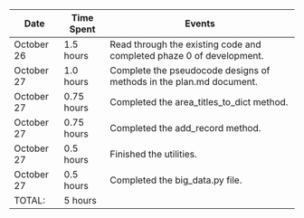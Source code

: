 | Date        | Time Spent | Events
|-------------|------------|--------------------
| October 26  | 1.5 hours  | Read through the existing code and completed phaze 0 of development.
| October 27  | 1.0 hours  | Complete the pseudocode designs of methods in the plan.md document.
| October 27  | 0.75 hours | Completed the area_titles_to_dict method.
| October 27  | 0.75 hours | Completed the add_record method.
| October 27  | 0.5 hours  | Finished the utilities.
| October 27  | 0.5 hours  | Completed the big_data.py file.
| TOTAL:      | 5 hours    |